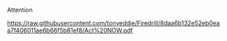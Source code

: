 Attention

https://raw.githubusercontent.com/tonyeddie/Firedrill/8daa6b132e52eb0eaa7f406011ae6b66f5b81ef8/Act%20NOW.pdf 
